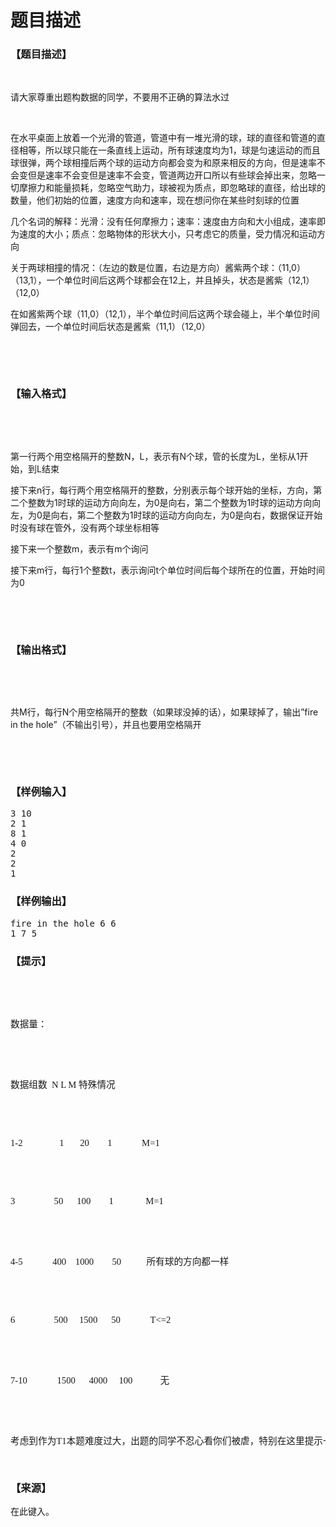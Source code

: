 # 题目描述


<h3>
【题目描述】
</h3>
<p>
<br/>
</p>
<p>
请大家尊重出题构数据的同学，不要用不正确的算法水过
</p>
<p>
<br/>
</p>
<p>
在水平桌面上放着一个光滑的管道，管道中有一堆光滑的球，球的直径和管道的直径相等，所以球只能在一条直线上运动，所有球速度均为1，球是匀速运动的而且球很弹，两个球相撞后两个球的运动方向都会变为和原来相反的方向，但是速率不会变但是速率不会变但是速率不会变，管道两边开口所以有些球会掉出来，忽略一切摩擦力和能量损耗，忽略空气助力，球被视为质点，即忽略球的直径，给出球的数量，他们初始的位置，速度方向和速率，现在想问你在某些时刻球的位置
</p>
<p>
几个名词的解释：光滑：没有任何摩擦力；速率：速度由方向和大小组成，速率即为速度的大小；质点：忽略物体的形状大小，只考虑它的质量，受力情况和运动方向
</p>
<p>
关于两球相撞的情况：（左边的数是位置，右边是方向）酱紫两个球：（11,0）（13,1），一个单位时间后这两个球都会在12上，并且掉头，状态是酱紫（12,1）（12,0）
</p>
<p>
在如酱紫两个球（11,0）（12,1），半个单位时间后这两个球会碰上，半个单位时间弹回去，一个单位时间后状态是酱紫（11,1）（12,0）
</p>
<p>
<br/>
</p>
<p>
<br/>
</p>
<h3>
【输入格式】
</h3>
<p>
<br/>
</p>
<p>
<br/>
</p>
<p>
第一行两个用空格隔开的整数N，L，表示有N个球，管的长度为L，坐标从1开始，到L结束
</p>
<p>
接下来n行，每行两个用空格隔开的整数，分别表示每个球开始的坐标，方向，第二个整数为1时球的运动方向向左，为0是向右，第二个整数为1时球的运动方向向左，为0是向右，第二个整数为1时球的运动方向向左，为0是向右，数据保证开始时没有球在管外，没有两个球坐标相等
</p>
<p>
接下来一个整数m，表示有m个询问
</p>
<p>
接下来m行，每行1个整数t，表示询问t个单位时间后每个球所在的位置，开始时间为0
</p>
<p>
<br/>
</p>
<p>
<br/>
</p>
<h3>
【输出格式】
</h3>
<p>
<br/>
</p>
<p>
<br/>
</p>
<p>
共M行，每行N个用空格隔开的整数（如果球没掉的话），如果球掉了，输出”fire in the hole”（不输出引号），并且也要用空格隔开
</p>
<p>
<br/>
</p>
<p>
<br/>
</p>
<h3>
【样例输入】
</h3>
<pre>3 10
2 1
8 1
4 0
2
2
1
</pre>
<h3>
【样例输出】
</h3>
<pre>fire in the hole 6 6
1 7 5
</pre>
<h3>
【提示】
</h3>
<pre> 




<p>
<span style="font-family:微软雅黑;font-size:11pt;">数据量：</span> 
</p>

<p>
<span style="font-family:微软雅黑;font-size:11pt;">数据组数</span><span style="font-family:Tahoma;font-size:11pt;"> </span><span style="font-family:Tahoma;font-size:11pt;"> </span><span style="font-family:Tahoma;font-size:11pt;">N</span><span style="font-family:Tahoma;font-size:11pt;"> </span><span style="font-family:Tahoma;font-size:11pt;">L</span><span style="font-family:Tahoma;font-size:11pt;"> </span><span style="font-family:Tahoma;font-size:11pt;">M</span><span style="font-family:Tahoma;font-size:11pt;"> </span><span style="font-family:微软雅黑;font-size:11pt;">特殊情况</span> 
</p>

<p>
<span style="font-family:Tahoma;font-size:11pt;">1-</span><span style="font-family:微软雅黑;font-size:11pt;">2                1</span><span style="font-family:Tahoma;font-size:11pt;">   </span><span style="font-family:微软雅黑;font-size:11pt;"> </span><span style="font-family:Tahoma;font-size:11pt;">   </span><span style="font-family:微软雅黑;font-size:11pt;">20</span><span style="font-family:Tahoma;font-size:11pt;">        1             M=1</span> 
</p>

<p>
<span style="font-family:微软雅黑;font-size:11pt;">3</span><span style="font-family:Tahoma;font-size:11pt;">              </span><span style="font-family:微软雅黑;font-size:11pt;">   50      100        1              M=1</span> 
</p>

<p>
<span style="font-family:Tahoma;font-size:11pt;">4-5             400    1000        50           </span><span style="font-family:微软雅黑;font-size:11pt;">所有球的方向都一样</span> 
</p>

<p>
<span style="font-family:Tahoma;font-size:11pt;">6                 500     1500      50             T&lt;=2</span> 
</p>

<p>
<span style="font-family:Tahoma;font-size:11pt;">7-10             1500      4000     100            </span><span style="font-family:微软雅黑;font-size:11pt;">无</span> 
</p>

<p>
<span style="font-family:微软雅黑;font-size:11pt;">考虑到作为<span>T1</span><span>本题难度过大，出题的同学不忍心看你们被虐，特别在这里提示一下：因为所有球的速率都为</span><span>1</span><span>且碰撞后球的速率不会变，所以可以把两球相撞“看成”互相穿过，而且球的相对位置是不会变的</span></span> 
</p>
</pre>
<h3>
【来源】
</h3>
<p>
在此键入。
</p>
